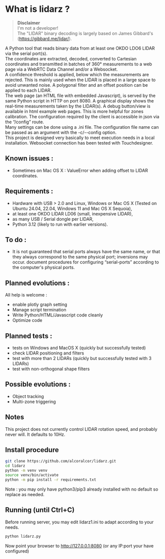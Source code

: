 # What is lidarz ?

> **Disclaimer**  
> I'm not a developer!  
> The "LIDAR" binary decoding is largely based on James Gibbard's (https://gibbard.me/lidar/).  

A Python tool that reads binary data from at least one OKDO LDO6 LIDAR via the serial port(s).  
The coordinates are extracted, decoded, converted to Cartesian coordinates and transmitted in batches of 360° measurements to a web page via a WebRTC Data Channel and/or a Websocket.  
A confidence threshold is applied, below which the measurements are rejected. This is mainly used when the LIDAR is placed in a large space to avoid unwanted noise.
A polygonal filter and an offset position can be applied to each LIDAR.  
The web page (an HTML file with embedded Javascript), is served by the same Python script in HTTP on port 8080. A graphical display shows the real-time measurements taken by the LIDAR(s). A debug button/view is available in html example web pages. This is more helpful for zones calibration.
The configuration required by the client is accessible in json via the “/config” route.  
Many settings can be done using a .ini file. The configuration file name can be passed as an argument with the -c/--config option.  
This project is designed very basically to meet execution needs in a local installation. Websocket connection has been tested with Touchdesigner.

## Known issues :

- Sometimes on Mac OS X : ValueError when adding offset to LIDAR coordinates.

## Requirements :

- Hardware with USB > 2.0 and Linux, Windows or Mac OS X (Tested on Ubuntu 24.04, 22.04, Windows 11 and Mac OS X Sequoia),
- at least one OKDO LIDAR LD06 (small, inexpensive LIDAR),
- as many USB / Serial dongle per LIDAR,
- Python 3.12 (likely to run with earlier versions).

## To do :

- It is not guaranteed that serial ports always have the same name, or that they always correspond to the same physical port; inversions may occur. document procedures for configuring “serial-ports” according to the computer's physical ports.

## Planned evolutions :

All help is welcome :

- enable plotly graph setting
- Manage script termination
- Write Python/HTML/Javascript code cleanly
- Optimize code

## Planned tests :

- tests on Windows and MacOS X (quickly but successfully tested)
- check LIDAR positioning and filters
- test with more than 2 LIDARs (quickly but successfully tested with 3 LIDARs)
- test with non-orthogonal shape filters

## Possible evolutions :

- Object tracking
- Multi-zone triggering

## Notes

This project does not currently control LIDAR rotation speed, and probably never will. It defaults to 10Hz.

## Install procedure

```bash
git clone https://github.com/alcoralcor/lidarz.git
cd lidarz
python -m venv venv
source venv/bin/activate
python -m pip install -r requirements.txt
```

Note : you may only have python3/pip3 already installed with no default so replace as needed.

## Running (until Ctrl+C)

Before running server, you may edit lidarz1.ini to adapt according to your needs.

```bash
python lidarz.py
```

Now point your browser to http://127.0.0.1:8080 (or any IP:port your have configured)
